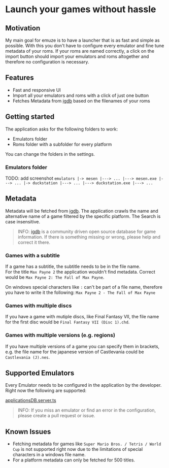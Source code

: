 # Launch your games without hassle

## Motivation

My main goal for emuze is to have a launcher that is as fast and simple as possible. With this you don't have to configure every emulator and fine tune metadata of your roms. If your roms are named correctly, a click on the import button should import your emulators and roms altogether and therefore no configuration is necessary.

## Features

- Fast and responsive UI
- Import all your emulators and roms with a click of just one button
- Fetches Metadata from [igdb](www.igdb.com) based on the filenames of your roms

## Getting started

The application asks for the following folders to work:

- Emulators folder
- Roms folder with a subfolder for every platform

You can change the folders in the settings.

### Emulators folder

TODO: add screenshot
`emulators |-> mesen |---> ... |---> mesen.exe |---> ... |-> duckstation |---> ... |---> duckstation.exe |---> ...`

## Metadata

Metadata will be fetched from [igdb](www.igdb.com). The application crawls the name and alternative name of a game filtered by the specific platform.
The Search is case insensitive.

> INFO: [igdb](www.igdb.com) is a community driven open source database for game information. If there is something missing or wrong, please help and correct it there.

### Games with a subtitle

If a game has a subtitle, the subtitle needs to be in the file name.<br>
For the title `Max Payne 2` the application wouldn't find metadata. Correct would be `Max Payne 2: The Fall of Max Payne`.

On windows special characters like `:` can't be part of a file name, therefore you have to write it the following:
`Max Payne 2 - The Fall of Max Payne`

### Games with multiple discs

If you have a game with mutiple discs, like Final Fantasy VII, the file name for the first disc would be `Final Fantasy VII (Disc 1).chd`.

### Games with multiple versions (e.g. regions)

If you have multiple versions of a game you can specify them in brackets, e.g. the file name for the japanese version of Castlevania could be `Castlevania (J).nes`.

## Supported Emulators

Every Emulator needs to be configured in the application by the developer.
Right now the following are supported:

[applicationsDB.server.ts](app\server\applicationsDB.server.ts)

> INFO: If you miss an emulator or find an error in the configuration, please create a pull request or issue.

## Known Issues

- Fetching metadata for games like `Super Mario Bros. / Tetris / World Cup` is not supported right now due to the limitations of special characters in a windows file name.
- For a platform metadata can only be fetched for 500 titles.
